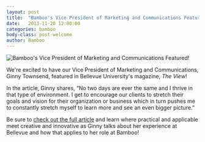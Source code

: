```yaml
---
layout: post
title:  "Bamboo's Vice President of Marketing and Communications Featured!"
date:   2013-11-20 12:00:00
categories: bamboo
body-class: post-welcome
author: Bamboo
---
```


![Bamboo's Vice President of Marketing and Communications Featured!](/assets/ginny-townsend.jpg)

We're excited to have our Vice President of Marketing and Communications, Ginny Townsend, featured in Bellevue University's magazine, _The View_!

In the article, Ginny shares, “No two days are ever the same and I thrive in that type of environment. I get to encourage our clients to stretch their goals and vision for their organization or business which in turn pushes me to constantly stretch myself to learn more and see an even bigger picture.”

Be sure to [check out the full article](http://viewer.zmags.com/publication/3cb31aa6#/3cb31aa6/1) and learn where practical and applicable meet creative and innovative as Ginny talks about her experience at Bellevue and how that applies to her role at Bamboo!